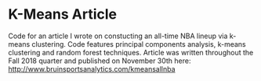 # K-Means Article
Code for an article I wrote on constucting an all-time NBA lineup via k-means clustering. Code features principal components analysis, k-means clustering and random forest techniques. Article was written throughout the Fall 2018 quarter and published on November 30th here: http://www.bruinsportsanalytics.com/kmeansallnba

